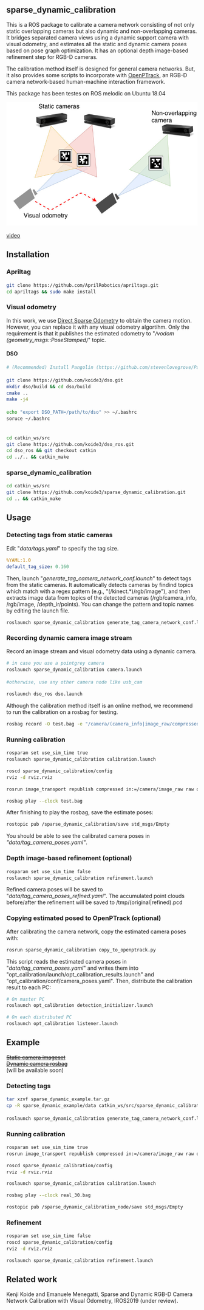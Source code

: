 ## sparse\_dynamic\_calibration

This is a ROS package to calibrate a camera network consisting of not only static overlapping cameras but also dynamic and non-overlapping cameras. It bridges separated camera views using a dynamic support camera with visual odometry, and estimates all the static and dynamic camera poses based on pose graph optimization. It has an optional depth image-based refinement step for RGB-D cameras.

The calibration method itself is designed for general camera networks. But, it also provides some scripts to incorporate with [OpenPTrack](https://github.com/OpenPTrack/open_ptrack_v2), an RGB-D camera network-based human-machine interaction framework.

This package has been testes on ROS melodic on Ubuntu 18.04

![](figs/system.jpg)

[video](https://drive.google.com/open?id=1DCjfVUMr8ZSkOYbvwpIQUm4A_jY4PIMi)

## Installation

### Apriltag

```bash
git clone https://github.com/AprilRobotics/apriltags.git
cd apriltags && sudo make install
```

### Visual odometry

In this work, we use [Direct Sparse Odometry](https://github.com/JakobEngel/dso) to obtain the camera motion. However, you can replace it with any visual odometry algortihm. Only the requirement is that it publishes the estimated odometry to "*/vodom (geometry\_msgs::PoseStamped)*" topic.

#### DSO

```bash
# (Recommended) Install Pangolin (https://github.com/stevenlovegrove/Pangolin)

git clone https://github.com/koide3/dso.git
mkdir dso/build && cd dso/build
cmake ..
make -j4

echo "export DSO_PATH=/path/to/dso" >> ~/.bashrc
soruce ~/.bashrc


cd catkin_ws/src
git clone https://github.com/koide3/dso_ros.git
cd dso_ros && git checkout catkin
cd ../.. && catkin_make
```

### sparse_dynamic_calibration

```bash
cd catkin_ws/src
git clone https://github.com/koide3/sparse_dynamic_calibration.git
cd .. && catkin_make
```

## Usage

### Detecting tags from static cameras

Edit "*data/tags.yaml*" to specify the tag size.

```yaml
%YAML:1.0
default_tag_size: 0.160
```

Then, launch "*generate\_tag\_camera\_network\_conf.launch*" to detect tags from the static cameras. It automatically detects cameras by findind topics which match with a regex pattern (e.g., "(/kinect.*)/rgb/image"), and then extracts image data from topics of the detected cameras (/rgb/camera\_info, /rgb/image, /depth\_ir/points). You can change the pattern and topic names by editing the launch file.

```bash
roslaunch sparse_dynamic_calibration generate_tag_camera_network_conf.launch
```

### Recording dynamic camera image stream

Record an image stream and visual odometry data using a dynamic camera.

```bash
# in case you use a pointgrey camera
roslaunch sparse_dynamic_calibration camera.launch

#otherwise, use any other camera node like usb_cam
```

```bash
roslaunch dso_ros dso.launch
```

Although the calibration method itself is an online method, we recommend to run the calibration on a rosbag for testing.

```bash
rosbag record -O test.bag -e "/camera/(camera_info|image_raw/compressed)" /vodom /points
```

### Running calibration

```bash
rosparam set use_sim_time true
roslaunch sparse_dynamic_calibration calibration.launch
```

```bash
roscd sparse_dynamic_calibration/config
rviz -d rviz.rviz
```

```bash
rosrun image_transport republish compressed in:=/camera/image_raw raw out:=/camera/image_raw
```

```bash
rosbag play --clock test.bag
```

After finishing to play the rosbag, save the estimate poses:

```bash
rostopic pub /sparse_dynamic_calibration/save std_msgs/Empty
```

You should be able to see the calibrated camera poses in *"data/tag\_camera\_poses.yaml"*.


### Depth image-based refinement (optional)

```bash
rosparam set use_sim_time false
roslaunch sparse_dynamic_calibration refinement.launch
```

Refined camera poses will be saved to "*data/tag\_camera\_poses\_refined.yaml*". The accumulated point clouds before/after the refinement will be saved to /tmp/(original|refined).pcd

### Copying estimated posed to OpenPTrack (optional)

After calibrating the camera network, copy the estimated camera poses with:
```bash
rosrun sparse_dynamic_calibration copy_to_openptrack.py
```

This script reads the estimated camera poses in "*data/tag\_camera\_poses.yaml*" and writes them into "opt\_calibration/launch/opt\_calibration\_results.launch" and "opt\_calibration/conf/camera\_poses.yaml". Then, distribute the calibration result to each PC:

```bash
# On master PC
roslaunch opt_calibration detection_initializer.launch
```

```bash
# On each distributed PC
roslaunch opt_calibration listener.launch
```

## Example

~~[Static camera imageset](https://github.com)~~  
~~[Dynamic camera rosbag](https://github.com)~~  
(will be available soon)

### Detecting tags

```bash
tar xzvf sparse_dynamic_example.tar.gz
cp -R sparse_dynamic_example/data catkin_ws/src/sparse_dynamic_calibration/

roslaunch sparse_dynamic_calibration generate_tag_camera_network_conf.launch read_from_file:=true
```

### Running calibration

```bash
rosparam set use_sim_time true
rosrun image_transport republish compressed in:=/camera/image_raw raw out:=/camera/image_raw
```

```bash
roscd sparse_dynamic_calibration/config
rviz -d rviz.rviz
```

```bash
roslaunch sparse_dynamic_calibration calibration.launch
```

```bash
rosbag play --clock real_30.bag
```

```bash
rostopic pub /sparse_dynamic_calibration_node/save std_msgs/Empty
```

### Refinement

```bash
rosparam set use_sim_time false
roscd sparse_dynamic_calibration/config
rviz -d rviz.rviz
```

```bash
roslaunch sparse_dynamic_calibration refinement.launch
```


## Related work
Kenji Koide and Emanuele Menegatti, Sparse and Dynamic RGB-D Camera Network Calibration with Visual Odometry, IROS2019 (under review).
